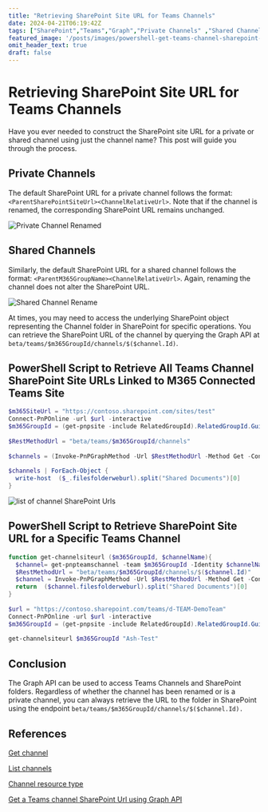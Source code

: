 ```yaml
---
title: "Retrieving SharePoint Site URL for Teams Channels"
date: 2024-04-21T06:19:42Z
tags: ["SharePoint","Teams","Graph","Private Channels" ,"Shared Channels", "Microsoft Graph", "Invoke-PnPGraphMethod"]
featured_image: '/posts/images/powershell-get-teams-channel-sharepoint-site/ChannelSharePointUrl.png'
omit_header_text: true
draft: false
---
```


# Retrieving SharePoint Site URL for Teams Channels

Have you ever needed to construct the SharePoint site URL for a private or shared channel using just the channel name? This post will guide you through the process.

## Private Channels

The default SharePoint URL for a private channel follows the format: `<ParentSharePointSiteUrl><ChannelRelativeUrl>`. Note that if the channel is renamed, the corresponding SharePoint URL remains unchanged.

![Private Channel Renamed](../images/powershell-get-teams-channel-sharepoint-site/PrivateChannelRenamed.png)

## Shared Channels 

Similarly, the default SharePoint URL for a shared channel follows the format: `<ParentM365GroupName><ChannelRelativeUrl>`. Again, renaming the channel does not alter the SharePoint URL.

![Shared Channel Rename](../images/powershell-get-teams-channel-sharepoint-site/SharedChannelRenamed.png)

At times, you may need to access the underlying SharePoint object representing the Channel folder in SharePoint for specific operations. You can retrieve the SharePoint URL of the channel by querying the Graph API at `beta/teams/$m365GroupId/channels/$($channel.Id)`.

## PowerShell Script to Retrieve All Teams Channel SharePoint Site URLs Linked to M365 Connected Teams Site

```PowerShell
$m365SiteUrl = "https://contoso.sharepoint.com/sites/test"
Connect-PnPOnline -url $url -interactive
$m365GroupId = (get-pnpsite -include RelatedGroupId).RelatedGroupId.Guid
 
$RestMethodUrl = "beta/teams/$m365GroupId/channels"
 
$channels = (Invoke-PnPGraphMethod -Url $RestMethodUrl -Method Get -ConsistencyLevelEventual).value
 
$channels | ForEach-Object {
  write-host  ($_.filesfolderweburl).split("Shared Documents")[0]
}
```
![list of channel SharePoint Urls](../images/powershell-get-teams-channel-sharepoint-site/ChannelSharePointUrl.png)

## PowerShell Script to Retrieve SharePoint Site URL for a Specific Teams Channel

```PowerShell
function get-channelsiteurl ($m365GroupId, $channelName){
  $channel= get-pnpteamschannel -team $m365GroupId -Identity $channelName
  $RestMethodUrl = "beta/teams/$m365GroupId/channels/$($channel.Id)"        
  $channel = Invoke-PnPGraphMethod -Url $RestMethodUrl -Method Get -ConsistencyLevelEventual
  return  ($channel.filesfolderweburl).split("Shared Documents")[0]
}
 
$url = "https://contoso.sharepoint.com/teams/d-TEAM-DemoTeam"
Connect-PnPOnline -url $url -interactive
$m365GroupId = (get-pnpsite -include RelatedGroupId).RelatedGroupId.Guid
 
get-channelsiteurl $m365GroupId "Ash-Test"
```

## Conclusion

The Graph API can be used to access Teams Channels and SharePoint folders. Regardless of whether the channel has been renamed or is a private channel, you can always retrieve the URL to the folder in SharePoint using the endpoint `beta/teams/$m365GroupId/channels/$($channel.Id).`

## References

[Get channel](https://learn.microsoft.com/en-us/graph/api/channel-get?wt.mc_id=MVP_308367)

[List channels](https://learn.microsoft.com/en-us/graph/api/channel-list?view=graph-rest-beta&tabs=http&wt.mc_id=MVP_308367)

[Channel resource type](https://learn.microsoft.com/en-us/graph/api/resources/channel?view=graph-rest-beta&wt.mc_id=MVP_308367)

[Get a Teams channel SharePoint Url using Graph API](https://colinjwood.wordpress.com/2020/02/18/get-a-teams-channel-sharepoint-url-using-graph-api/)
